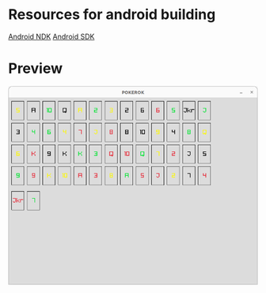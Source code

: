 # Resources for android building
[Android NDK](https://developer.android.com/ndk/downloads/index.html)
[Android SDK](https://developer.android.com/studio#command-line-tools-only)

# Preview
![Preview](./preview.png)
